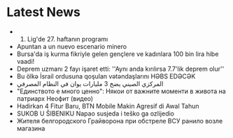 # Latest News
-  1. Lig'de 27. haftanın programı
-  Apuntan a un nuevo escenario minero
-  Bursa'da iş kurma fikriyle gelen gençlere ve kadınlara 100 bin lira hibe vaadi!
-  Deprem uzmanı 2 fayı işaret etti: ''Aynı anda kırılırsa 7.7'lik deprem olur''
-  Bu ölkə İsrail ordusuna qoşulan vətəndaşlarını HƏBS EDƏCƏK
-  المركزي الصيني يضخ 3 مليارات يوان في النظام المصرفي
-  "Единството е много ценно": Някои от важните моменти в живота на патриарх Неофит (видео)
-  Hadirkan 4 Fitur Baru, BTN Mobile Makin Agresif di Awal Tahun
-  SUKOB U ŠIBENIKU Napao susjeda i teško ga ozlijedio
-  Жителя белгородского Грайворона при обстреле ВСУ ранило возле магазина

